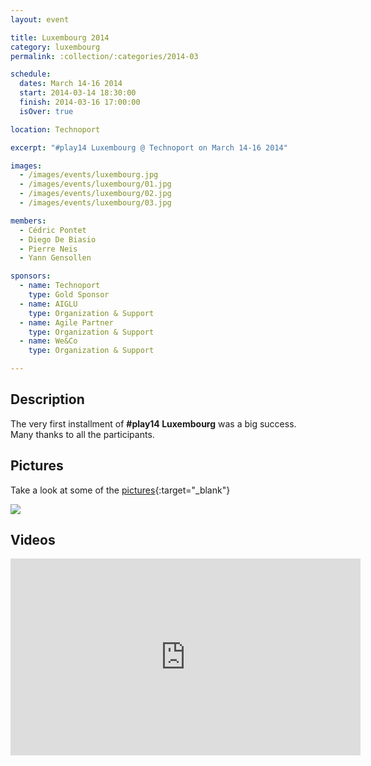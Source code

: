 ```yaml
---
layout: event

title: Luxembourg 2014
category: luxembourg
permalink: :collection/:categories/2014-03

schedule:
  dates: March 14-16 2014
  start: 2014-03-14 18:30:00
  finish: 2014-03-16 17:00:00
  isOver: true

location: Technoport

excerpt: "#play14 Luxembourg @ Technoport on March 14-16 2014"

images:
  - /images/events/luxembourg.jpg
  - /images/events/luxembourg/01.jpg
  - /images/events/luxembourg/02.jpg
  - /images/events/luxembourg/03.jpg

members:
  - Cédric Pontet
  - Diego De Biasio
  - Pierre Neis
  - Yann Gensollen

sponsors:
  - name: Technoport
    type: Gold Sponsor
  - name: AIGLU
    type: Organization & Support
  - name: Agile Partner
    type: Organization & Support
  - name: We&Co
    type: Organization & Support

---
```


## Description
The very first installment of **#play14 Luxembourg** was a big success.  
Many thanks to all the participants.

## Pictures

Take a look at some of the [pictures](https://goo.gl/photos/1oik1fXUA4JuywC46){:target="_blank"}

<a href='https://goo.gl/photos/1oik1fXUA4JuywC46' target="_blank">
  <img src='https://lh3.googleusercontent.com/C2qitewYozeib_JP2Yqv4TQ_uLeT3JeV2TsqbOiNHug9G0p3nPioGe_sLYYYeOZIOUxFjqxsHv6XeaQRTGBuSCFGnLSiQaFf3JNhqpW8wSc_8Fw_wn96P17oOxIbBNqP5SI7GA' />
</a>

## Videos

<iframe width="560" height="315" src="https://www.youtube.com/embed/videoseries?list=PL6VQoC829PV1Jt7perWHR0YaIGvcxzove" frameborder="0" allowfullscreen></iframe>